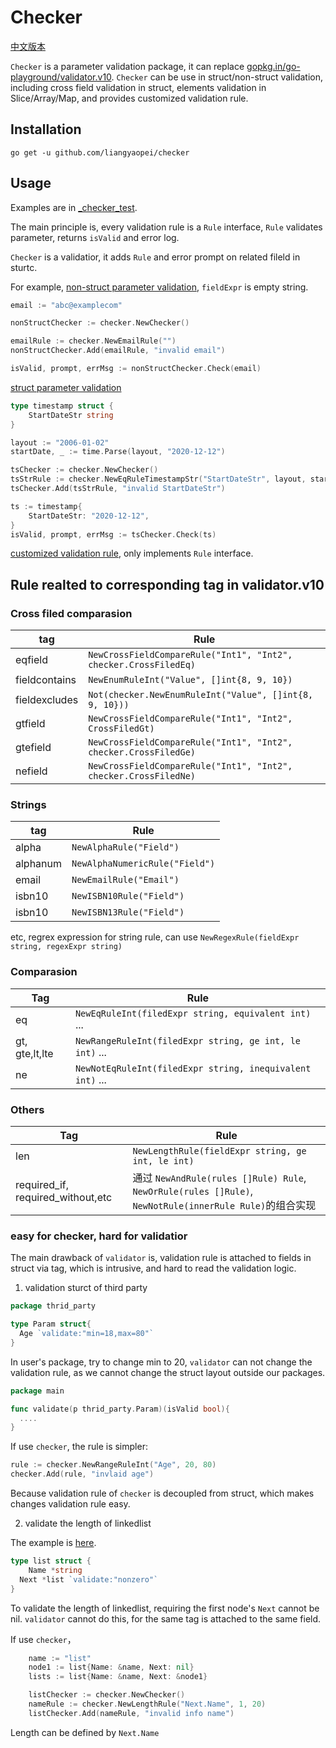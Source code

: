 # Checker
[中文版本](README_zh.md)

`Checker` is a parameter validation package, it can replace [gopkg.in/go-playground/validator.v10](https://godoc.org/gopkg.in/go-playground/validator.v10). `Checker` can be use in struct/non-struct validation, including cross field validation in struct, elements validation in Slice/Array/Map, and provides customized validation rule.

## Installation

```
go get -u github.com/liangyaopei/checker
```



## Usage

Examples are in [_checker_test](_checker_test).

The main principle is, every validation rule is a `Rule` interface, `Rule` validates parameter, returns `isValid` and error log.

`Checker` is a validatior, it adds `Rule` and error prompt on related fileld in sturtc.



For example, [non-struct parameter validation](_checker_test/nonstruct_test.go), `fieldExpr` is empty string.

```go
email := "abc@examplecom"

nonStructChecker := checker.NewChecker()

emailRule := checker.NewEmailRule("")
nonStructChecker.Add(emailRule, "invalid email")

isValid, prompt, errMsg := nonStructChecker.Check(email)
```



[struct parameter validation](_checker_test/timestamp_test.go)

```go
type timestamp struct {
	StartDateStr string
}

layout := "2006-01-02"
startDate, _ := time.Parse(layout, "2020-12-12")

tsChecker := checker.NewChecker()
tsStrRule := checker.NewEqRuleTimestampStr("StartDateStr", layout, startDate)
tsChecker.Add(tsStrRule, "invalid StartDateStr")

ts := timestamp{
	StartDateStr: "2020-12-12",
}
isValid, prompt, errMsg := tsChecker.Check(ts)
```

[customized validation rule](_checker_test/customized_rule_test.go), only implements `Rule` interface.



## Rule realted to corresponding tag in validator.v10

### Cross filed comparasion

| tag           | Rule                                                         |
| ------------- | ------------------------------------------------------------ |
| eqfield       | `NewCrossFieldCompareRule("Int1", "Int2", checker.CrossFiledEq)` |
| fieldcontains | `NewEnumRuleInt("Value", []int{8, 9, 10})`                   |
| fieldexcludes | `Not(checker.NewEnumRuleInt("Value", []int{8, 9, 10}))`      |
| gtfield       | `NewCrossFieldCompareRule("Int1", "Int2", CrossFiledGt)`     |
| gtefield      | `NewCrossFieldCompareRule("Int1", "Int2", checker.CrossFiledGe)` |
| nefield       | `NewCrossFieldCompareRule("Int1", "Int2", checker.CrossFiledNe)` |



### Strings

| tag      | Rule                           |
| -------- | ------------------------------ |
| alpha    | `NewAlphaRule("Field")`        |
| alphanum | `NewAlphaNumericRule("Field")` |
| email    | `NewEmailRule("Email")`        |
| isbn10   | `NewISBN10Rule("Field")`       |
| isbn10   | `NewISBN13Rule("Field")`       |

etc, regrex expression for string rule, can use `NewRegexRule(fieldExpr string, regexExpr string)`



### Comparasion

| Tag            | Rule                                                      |
| -------------- | --------------------------------------------------------- |
| eq             | `NewEqRuleInt(filedExpr string, equivalent int)` ...      |
| gt, gte,lt,lte | `NewRangeRuleInt(filedExpr string, ge int, le int)` ...   |
| ne             | `NewNotEqRuleInt(filedExpr string, inequivalent int)` ... |



### Others

| Tag                             | Rule                                                         |
| ------------------------------- | ------------------------------------------------------------ |
| len                             | `NewLengthRule(fieldExpr string, ge int, le int)`            |
| required_if, required_without,etc | 通过 `NewAndRule(rules []Rule) Rule`, `NewOrRule(rules []Rule)`, `NewNotRule(innerRule Rule)`的组合实现 |



### easy for checker, hard for validatior

The main drawback of `validator` is,  validation rule is attached to fields in struct via tag, which is intrusive, and hard to read the validation logic.

1.  validation sturct of third party

```go
package thrid_party

type Param struct{
  Age `validate:"min=18,max=80"`
}
```

In user's package, try to change min to 20, `validator` can not change the validation rule, as we cannot change the struct layout outside our packages.

```go
package main

func validate(p thrid_party.Param)(isValid bool){
  ....
}

```

If use `checker`, the rule is simpler:

```go
rule := checker.NewRangeRuleInt("Age", 20, 80)
checker.Add(rule, "invlaid age")
```


Because validation rule of `checker` is decoupled from struct, which makes changes validation rule easy.

2. validate the length of linkedlist

The example is [here](_checker_test/linkedlist_test.go).

```go
type list struct {
	Name *string
  Next *list `validate:"nonzero"`
}
```

To validate the length of linkedlist, requiring the first node's `Next` cannot be nil. `validator` cannot do this, for the same tag is attached to the same field.

If use `checker`，

```go
	name := "list"
	node1 := list{Name: &name, Next: nil}
	lists := list{Name: &name, Next: &node1}

	listChecker := checker.NewChecker()
	nameRule := checker.NewLengthRule("Next.Name", 1, 20)
	listChecker.Add(nameRule, "invalid info name")
```

Length can be defined by `Next.Name`